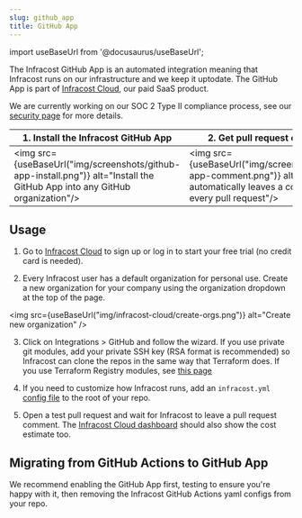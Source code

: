 ```yaml
---
slug: github_app
title: GitHub App
---
```


import useBaseUrl from '@docusaurus/useBaseUrl';

The Infracost GitHub App is an automated integration meaning that Infracost runs on our infrastructure and we keep it uptodate. The GitHub App is part of [Infracost Cloud](/docs/infracost_cloud/get_started/), our paid SaaS product.

We are currently working on our SOC 2 Type II compliance process, see our [security page](/security) for more details.

| 1. Install the Infracost GitHub App | 2. Get pull request comments |
|--------------|-----------|
<img src={useBaseUrl("img/screenshots/github-app-install.png")} alt="Install the GitHub App into any GitHub organization"/> | <img src={useBaseUrl("img/screenshots/github-app-comment.png")} alt="Infracost automatically leaves a comment on every pull request"/>

## Usage

1. Go to [Infracost Cloud](https://dashboard.infracost.io) to sign up or log in to start your free trial (no credit card is needed).

2. Every Infracost user has a default organization for personal use. Create a new organization for your company using the organization dropdown at the top of the page.

  <img src={useBaseUrl("img/infracost-cloud/create-orgs.png")} alt="Create new organization" />

3. Click on Integrations > GitHub and follow the wizard. If you use private git modules, add your private SSH key (RSA format is recommended) so Infracost can clone the repos in the same way that Terraform does. If you use Terraform Registry modules, see [this page](/docs/features/terraform_modules/#terraform-registry-modules)

4. If you need to customize how Infracost runs, add an `infracost.yml` [config file](/docs/features/config_file/) to the root of your repo.

5. Open a test pull request and wait for Infracost to leave a pull request comment. The [Infracost Cloud dashboard](https://dashboard.infracost.io) should also show the cost estimate too.

## Migrating from GitHub Actions to GitHub App
We recommend enabling the GitHub App first, testing to ensure you're happy with it, then removing the Infracost GitHub Actions yaml configs from your repo.
